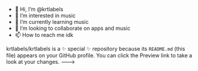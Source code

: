 - 👋 Hi, I’m @krtlabels
- 👀 I’m interested in music
- 🌱 I’m currently learning music
- 💞️ I’m looking to collaborate on apps and music
- 📫 How to reach me idk

krtlabels/krtlabels is a ✨ special ✨ repository because its `README.md` (this file) appears on your GitHub profile.
You can click the Preview link to take a look at your changes.
--->
